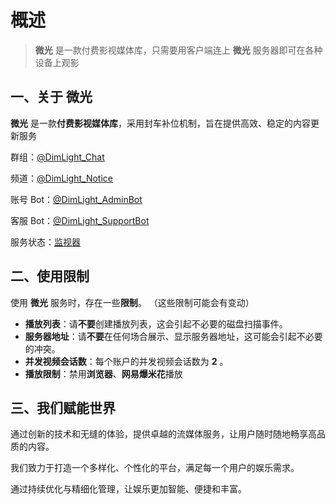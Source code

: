 # 概述

> **微光** 是一款付费影视媒体库，只需要用客户端连上 **微光** 服务器即可在各种设备上观影

## **一、关于 微光**

**微光** 是一款**付费影视媒体库**，采用封车补位机制，旨在提供高效、稳定的内容更新服务

群组：[@DimLight_Chat](https://t.me/DimLight_Chat)

频道：[@DimLight_Notice](https://t.me/DimLight_Notice)

账号 Bot：[@DimLight_AdminBot](https://t.me/DimLight_AdminBot)

客服 Bot：[@DimLight_SupportBot](https://t.me/DimLight_SupportBot)

服务状态：[监视器](https://status.dimlight.top/status/dimlight)

## **二、使用限制**

使用 **微光** 服务时，存在一些**限制**。 （这些限制可能会有变动）

- **播放列表**：请**不要**创建播放列表，这会引起不必要的磁盘扫描事件。
- **服务器地址**：请**不要**在任何场合展示、显示服务器地址，这可能会引起不必要的冲突。
- **并发视频会话数**：每个账户的并发视频会话数为 **2** 。
- **播放限制**：禁用**浏览器**、**网易爆米花**播放

## **三、我们赋能世界**

通过创新的技术和无缝的体验，提供卓越的流媒体服务，让用户随时随地畅享高品质的内容。

我们致力于打造一个多样化、个性化的平台，满足每一个用户的娱乐需求。

通过持续优化与精细化管理，让娱乐更加智能、便捷和丰富。